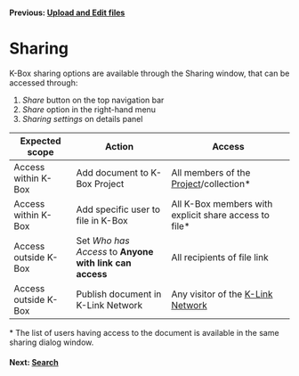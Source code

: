 #### Previous: [Upload and Edit files](./upload-edit.md)

# Sharing
K-Box sharing options are available through the Sharing window, that can be accessed through:

1. _Share_ button on the top navigation bar 
2. _Share_ option in the right-hand menu
3. _Sharing settings_ on details panel

|Expected scope        |Action                                  |Access                                    |
|----------------------|----------------------------------------|------------------------------------------|
|Access within K-Box   |Add document to K-Box Project           |All members of the [Project](../en/projects/index.md#prjDetails)/collection*     |
|Access within K-Box   |Add specific user to file in K-Box      |All K-Box members with explicit share access to file* |         
|Access outside K-Box  |Set _Who has Access_ to **Anyone with link can access**| All recipients of file link|
|Access outside K-Box  |Publish document in K-Link Network        | Any visitor of the [K-Link Network](https://k-link.technology/network.html) |

\* The list of users having access to the document is available in the same sharing dialog window.

#### Next: [Search](./search.md)
